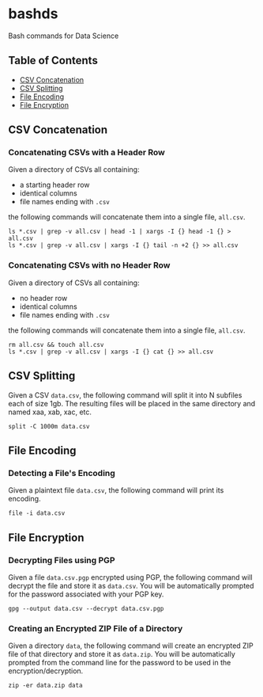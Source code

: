 # bashds
Bash commands for Data Science

## Table of Contents
* [CSV Concatenation](#csv-concatenation)
* [CSV Splitting](#csv-splitting)
* [File Encoding](#file-encoding)
* [File Encryption](#file-encryption)

## <a name="csv-concatenation"></a> CSV Concatenation

### Concatenating CSVs with a Header Row
Given a directory of CSVs all containing:

* a starting header row
* identical columns
* file names ending with `.csv`

the following commands will concatenate them into a single file, `all.csv`.

```
ls *.csv | grep -v all.csv | head -1 | xargs -I {} head -1 {} > all.csv
ls *.csv | grep -v all.csv | xargs -I {} tail -n +2 {} >> all.csv
```

### Concatenating CSVs with no Header Row
Given a directory of CSVs all containing:

* no header row
* identical columns
* file names ending with `.csv`

the following commands will concatenate them into a single file, `all.csv`.

```
rm all.csv && touch all.csv
ls *.csv | grep -v all.csv | xargs -I {} cat {} >> all.csv
```

## <a name="csv-splitting"></a> CSV Splitting
Given a CSV `data.csv`, the following command will split it into N subfiles each of size 1gb.
The resulting files will be placed in the same directory and named xaa, xab, xac, etc.
```
split -C 1000m data.csv
```

## <a name="file-encoding"></a> File Encoding

### Detecting a File's Encoding
Given a plaintext file `data.csv`, the following command will print its encoding.
```
file -i data.csv
```

## <a name="file-encryption"></a> File Encryption

### Decrypting Files using PGP
Given a file `data.csv.pgp` encrypted using PGP, the following command will decrypt the file and store it as `data.csv`. You will be automatically prompted for the password associated with your PGP key.
```
gpg --output data.csv --decrypt data.csv.pgp
```

### Creating an Encrypted ZIP File of a Directory
Given a directory `data`, the following command will create an encrypted ZIP file of that directory and store it as `data.zip`. You will be automatically prompted from the command line for the password to be used in the encryption/decryption.
```
zip -er data.zip data
```
